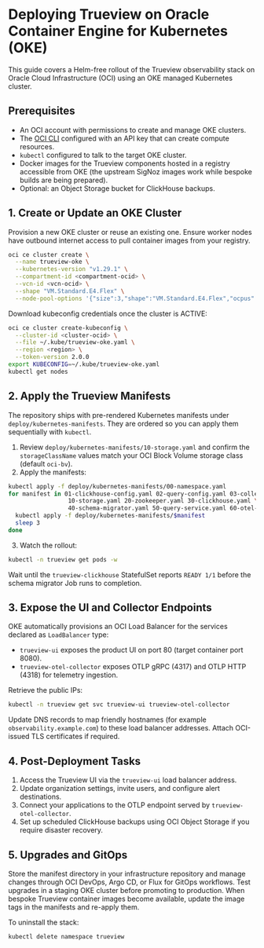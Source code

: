 # Deploying Trueview on Oracle Container Engine for Kubernetes (OKE)

This guide covers a Helm-free rollout of the Trueview observability stack on Oracle Cloud Infrastructure (OCI) using an OKE managed Kubernetes cluster.

## Prerequisites

- An OCI account with permissions to create and manage OKE clusters.
- The [OCI CLI](https://docs.oracle.com/en-us/iaas/Content/API/SDKDocs/cliinstall.htm) configured with an API key that can create compute resources.
- `kubectl` configured to talk to the target OKE cluster.
- Docker images for the Trueview components hosted in a registry accessible from OKE (the upstream SigNoz images work while bespoke builds are being prepared).
- Optional: an Object Storage bucket for ClickHouse backups.

## 1. Create or Update an OKE Cluster

Provision a new OKE cluster or reuse an existing one. Ensure worker nodes have outbound internet access to pull container images from your registry.

```bash
oci ce cluster create \
  --name trueview-oke \
  --kubernetes-version "v1.29.1" \
  --compartment-id <compartment-ocid> \
  --vcn-id <vcn-ocid> \
  --shape "VM.Standard.E4.Flex" \
  --node-pool-options '{"size":3,"shape":"VM.Standard.E4.Flex","ocpus":2,"memoryInGBs":16}'
```

Download kubeconfig credentials once the cluster is ACTIVE:

```bash
oci ce cluster create-kubeconfig \
  --cluster-id <cluster-ocid> \
  --file ~/.kube/trueview-oke.yaml \
  --region <region> \
  --token-version 2.0.0
export KUBECONFIG=~/.kube/trueview-oke.yaml
kubectl get nodes
```

## 2. Apply the Trueview Manifests

The repository ships with pre-rendered Kubernetes manifests under `deploy/kubernetes-manifests`. They are ordered so you can apply them sequentially with `kubectl`.

1. Review `deploy/kubernetes-manifests/10-storage.yaml` and confirm the `storageClassName` values match your OCI Block Volume storage class (default `oci-bv`).
2. Apply the manifests:

```bash
kubectl apply -f deploy/kubernetes-manifests/00-namespace.yaml
for manifest in 01-clickhouse-config.yaml 02-query-config.yaml 03-collector-config.yaml \
                 10-storage.yaml 20-zookeeper.yaml 30-clickhouse.yaml \
                 40-schema-migrator.yaml 50-query-service.yaml 60-otel-collector.yaml; do
  kubectl apply -f deploy/kubernetes-manifests/$manifest
  sleep 3
done
```

3. Watch the rollout:

```bash
kubectl -n trueview get pods -w
```

Wait until the `trueview-clickhouse` StatefulSet reports `READY 1/1` before the schema migrator Job runs to completion.

## 3. Expose the UI and Collector Endpoints

OKE automatically provisions an OCI Load Balancer for the services declared as `LoadBalancer` type:

- `trueview-ui` exposes the product UI on port 80 (target container port 8080).
- `trueview-otel-collector` exposes OTLP gRPC (4317) and OTLP HTTP (4318) for telemetry ingestion.

Retrieve the public IPs:

```bash
kubectl -n trueview get svc trueview-ui trueview-otel-collector
```

Update DNS records to map friendly hostnames (for example `observability.example.com`) to these load balancer addresses. Attach OCI-issued TLS certificates if required.

## 4. Post-Deployment Tasks

1. Access the Trueview UI via the `trueview-ui` load balancer address.
2. Update organization settings, invite users, and configure alert destinations.
3. Connect your applications to the OTLP endpoint served by `trueview-otel-collector`.
4. Set up scheduled ClickHouse backups using OCI Object Storage if you require disaster recovery.

## 5. Upgrades and GitOps

Store the manifest directory in your infrastructure repository and manage changes through OCI DevOps, Argo CD, or Flux for GitOps workflows. Test upgrades in a staging OKE cluster before promoting to production. When bespoke Trueview container images become available, update the image tags in the manifests and re-apply them.

To uninstall the stack:

```bash
kubectl delete namespace trueview
```

